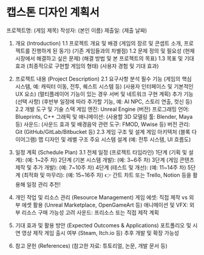 <h1>캡스톤 디자인 계획서</h1>
  
프로젝트명: (게임 제목)
작성자: (본인 이름)
제출일: (제출 날짜)
1. 개요 (Introduction)
1.1 프로젝트 개요 및 배경
(게임의 장르 및 콘셉트 소개, 프로젝트를 진행하게 된 동기)
(기존 게임들과의 차별점)
1.2 문제 정의 및 필요성
(현재 시장에서 해결하고 싶은 문제)
(해결 방법 및 본 프로젝트의 목표)
1.3 목표 및 기대 효과
(최종적으로 구현할 게임의 형태)
(사용자 경험 및 기대 효과)
2. 프로젝트 내용 (Project Description)
2.1 요구사항 분석
필수 기능
(게임의 핵심 시스템, 예: 캐릭터 이동, 전투, 퀘스트 시스템 등)
(사용자 인터페이스 및 기본적인 UX 요소)
(멀티플레이어 기능이 있는 경우 서버 및 네트워크 구현 계획)
추가 기능 (선택 사항)
(후반부 일정에 따라 추가할 기능, 예: AI NPC, 스토리 연출, 컷신 등)
2.2 개발 도구 및 기술 스택
게임 엔진: Unreal Engine (버전)
프로그래밍 언어: Blueprints, C++
그래픽 및 애니메이션: (사용할 3D 모델링 툴: Blender, Maya 등)
사운드: (사운드 효과 및 배경음악 관련 도구: FMOD, Wwise 등)
버전 관리: Git (GitHub/GitLab/Bitbucket 등)
2.3 게임 구조 및 설계
게임 아키텍처 (블록 다이어그램)
맵 디자인 및 레벨 구조
주요 시스템 설계 (예: 전투 시스템, UI 흐름도)
3. 일정 계획 (Schedule Plan)
3.1 전체 일정 (프로젝트 타임라인)
1단계 (기획 및 설계): (예: 1~2주 차)
2단계 (기본 시스템 개발): (예: 3~6주 차)
3단계 (게임 콘텐츠 제작 및 추가 개발): (예: 7~10주 차)
4단계 (테스트 및 개선): (예: 11~14주 차)
5단계 (최적화 및 마무리): (예: 15~16주 차)
👉 간트 차트 또는 Trello, Notion 등을 활용해 일정 관리 추천!

4. 개인 작업 및 리소스 관리 (Resource Management)
게임 에셋: 직접 제작 vs 외부 에셋 활용 (Unreal Marketplace, OpenGameArt 등)
애니메이션 및 VFX: 외부 리소스 구매 가능성 고려
사운드: 프리소스 또는 직접 제작 계획
5. 기대 효과 및 활용 방안 (Expected Outcomes & Applications)
포트폴리오 및 시연 영상 제작
게임 출시 여부 (Steam, Itch.io 등)
추후 개발 및 확장 가능성
6. 참고 문헌 (References)
(참고한 자료: 튜토리얼, 논문, 개발 문서 등)
